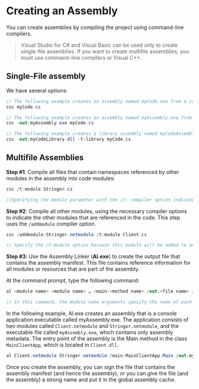 # Creating an Assembly

You can create assemblies by compiling the project using command-line compilers.

>Visual Studio for C# and Visual Basic can be used only to create single-file assemblies. If you want to create multifile assemblies, you must use command-line compilers or Visual C++.

## Single-File assembly

We have several options:

```csharp
// The following example creates an assembly named myCode.exe from a code module called myCode.
csc myCode.cs

// The following example creates an assembly named myAssembly.exe from a code module called myCode.
csc -out:myAssembly.exe myCode.cs

// The following example creates a library assembly named myCodeAssembly.dll from a code module called myCode.
csc -out:myCodeLibrary.dll -t:library myCode.cs
```

## Multifile Assemblies

**Step #1**: Compile all files that contain namespaces referenced by other modules in the assembly into code modules:

```csharp
csc /t:module Stringer.cs

//Specifying the module parameter with the /t: compiler option indicates that the file should be compiled as a module rather than as an assembly. The compiler produces a module called Stringer.netmodule, which can be added to an assembly.
```

**Step #2**: Compile all other modules, using the necessary compiler options to indicate the other modules that are referenced in the code. This step uses the `/addmodule` compiler option.

```csharp
csc /addmodule:Stringer.netmodule /t:module Client.cs

// Specify the /t:module option because this module will be added to an assembly in a future step. Specify the /addmodule option because the code in Client references a namespace created by the code in Stringer.netmodule. The compiler produces a module called Client.netmodule that contains a reference to another module, Stringer.netmodule.
```

**Step #3**: Use the Assembly Linker (**Al.exe**) to create the output file that contains the assembly manifest. This file contains reference information for all modules or resources that are part of the assembly.

At the command prompt, type the following command:

```csharp
al <module name> <module name> … /main:<method name> /out:<file name> /target:<assembly file type>

// In this command, the module name arguments specify the name of each module to include in the assembly. The /main: option specifies the method name that is the assembly's entry point. The /out: option specifies the name of the output file, which contains assembly metadata. The /target: option specifies that the assembly is a console application executable (.exe) file, a Windows executable (.win) file, or a library (.lib) file.
```

In the following example, Al.exe creates an assembly that is a console application executable called myAssembly.exe. The application consists of two modules called `Client.netmodule` and `Stringer.netmodule`, and the executable file called `myAssembly.exe`, which contains only assembly metadata. The entry point of the assembly is the Main method in the class `MainClientApp`, which is located in `Client.dll`.

```csharp
al Client.netmodule Stringer.netmodule /main:MainClientApp.Main /out:myAssembly.exe /target:exe
```

Once you create the assembly, you can sign the file that contains the assembly manifest (and hence the assembly), or you can give the file (and the assembly) a strong name and put it in the global assembly cache.